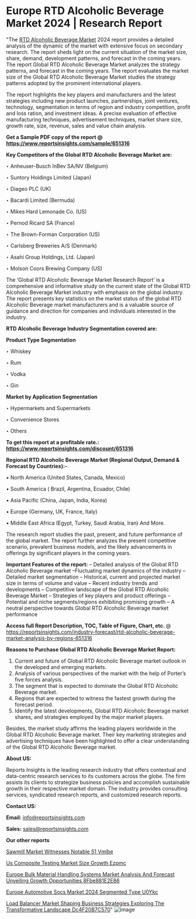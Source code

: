 # Europe RTD Alcoholic Beverage Market 2024 | Research Report

"The <a href=https://www.reportsinsights.com/sample/651316>RTD Alcoholic Beverage Market</a> 2024 report provides a detailed analysis of the dynamic of the market with extensive focus on secondary research. The report sheds light on the current situation of the market size, share, demand, development patterns, and forecast in the coming years. The report Global RTD Alcoholic Beverage Market analyzes the strategy patterns, and forecast in the coming years. The report evaluates the market size of the Global RTD Alcoholic Beverage Market studies the strategy patterns adopted by the prominent international players.

The report highlights the key players and manufacturers and the latest strategies including new product launches, partnerships, joint ventures, technology, segmentation in terms of region and industry competition, profit and loss ration, and investment ideas. A precise evaluation of effective manufacturing techniques, advertisement techniques, market share size, growth rate, size, revenue, sales and value chain analysis.

<strong>Get a Sample PDF copy of the report @ <a href=https://www.reportsinsights.com/sample/651316 style=color:#0000ff;>https://www.reportsinsights.com/sample/651316</a></strong>

<strong>Key Competitors of the Global RTD Alcoholic Beverage Market are:</strong>

‣ Anheuser-Busch InBev SA/NV (Belgium)

‣ Suntory Holdings Limited (Japan)

‣ Diageo PLC (UK)

‣ Bacardi Limited (Bermuda)

‣ Mikes Hard Lemonade Co. (US)

‣ Pernod Ricard SA (France)

‣ The Brown-Forman Corporation (US)

‣ Carlsberg Breweries A/S (Denmark)

‣ Asahi Group Holdings, Ltd. (Japan)

‣ Molson Coors Brewing Company (US)

The ‘Global RTD Alcoholic Beverage Market Research Report’ is a comprehensive and informative study on the current state of the Global RTD Alcoholic Beverage Market industry with emphasis on the global industry. The report presents key statistics on the market status of the global RTD Alcoholic Beverage market manufacturers and is a valuable source of guidance and direction for companies and individuals interested in the industry.

<strong>RTD Alcoholic Beverage Industry Segmentation covered are:</strong>

<strong>Product Type Segmentation</strong>

‣ Whiskey

‣ Rum

‣ Vodka

‣ Gin

<strong>Market by Application Segmentation</strong>

‣ Hypermarkets and Supermarkets

‣ Convenience Stores

‣ Others

<strong>To get this report at a profitable rate.: <a href=https://www.reportsinsights.com/discount/651316 style=color:#0000ff;>https://www.reportsinsights.com/discount/651316</a></strong>

<strong>Regional RTD Alcoholic Beverage Market (Regional Output, Demand &amp; Forecast by Countries):-</strong>

• North America (United States, Canada, Mexico)

• South America ( Brazil, Argentina, Ecuador, Chile)

• Asia Pacific (China, Japan, India, Korea)

• Europe (Germany, UK, France, Italy)

• Middle East Africa (Egypt, Turkey, Saudi Arabia, Iran) And More.

The research report studies the past, present, and future performance of the global market. The report further analyzes the present competitive scenario, prevalent business models, and the likely advancements in offerings by significant players in the coming years.

<strong>Important Features of the report:</strong>
– Detailed analysis of the Global RTD Alcoholic Beverage market
–Fluctuating market dynamics of the industry
–Detailed market segmentation
– Historical, current and projected market size in terms of volume and value
– Recent industry trends and developments
– Competitive landscape of the Global RTD Alcoholic Beverage Market
– Strategies of key players and product offerings
– Potential and niche segments/regions exhibiting promising growth
– A neutral perspective towards Global RTD Alcoholic Beverage market performance

<strong>Access full Report Description, TOC, Table of Figure, Chart, etc. </strong>@   <a href=https://reportsinsights.com/industry-forecast/rtd-alcoholic-beverage-market-analysis-by-regions-651316 style=color:#0000ff;>https://reportsinsights.com/industry-forecast/rtd-alcoholic-beverage-market-analysis-by-regions-651316</a>

<strong>Reasons to Purchase Global RTD Alcoholic Beverage Market Report:</strong>
1. Current and future of Global RTD Alcoholic Beverage market outlook in the developed and emerging markets.
2. Analysis of various perspectives of the market with the help of Porter’s five forces analysis.
3. The segment that is expected to dominate the Global RTD Alcoholic Beverage market.
4. Regions that are expected to witness the fastest growth during the forecast period.
5. Identify the latest developments, Global RTD Alcoholic Beverage market shares, and strategies employed by the major market players.

Besides, the market study affirms the leading players worldwide in the Global RTD Alcoholic Beverage market. Their key marketing strategies and advertising techniques have been highlighted to offer a clear understanding of the Global RTD Alcoholic Beverage market.

<strong><strong>About US</strong>:</strong>

Reports Insights is the leading research industry that offers contextual and data-centric research services to its customers across the globe. The firm assists its clients to strategize business policies and accomplish sustainable growth in their respective market domain. The industry provides consulting services, syndicated research reports, and customized research reports.

<strong>Contact US:</strong>

<p class=><b>Email:</b> <a href=mailto:info@reportsinsights.com>info@reportsinsights.com</a></p>
<p class=><b>Sales:</b> <a href=mailto:sales@reportsinsights.com>sales@reportsinsights.com</a></p>

<strong>Our other reports</strong>

<a href=https://www.linkedin.com/pulse/sawmill-market-witnesses-notable-51-vmlbe/>Sawmill Market Witnesses Notable 51 Vmlbe</a>

<a href=https://www.linkedin.com/pulse/us-composite-testing-market-size-growth-ezpmc/>Us Composite Testing Market Size Growth Ezpmc</a>

<a href=https://medium.com/@patelamau/europe-bulk-material-handling-systems-market-analysis-and-forecast-unveiling-growth-opportunities-8fbe881e2e86>Europe Bulk Material Handling Systems Market Analysis And Forecast Unveiling Growth Opportunities 8Fbe881E2E86</a>

<a href=https://www.linkedin.com/pulse/europe-automotive-socs-market-2024-segmented-type-u0ykc/>Europe Automotive Socs Market 2024 Segmented Type U0Ykc</a>

<a href=https://medium.com/@ruchikakadam73/load-balancer-market-shaping-business-strategies-exploring-the-transformative-landscape-dc4f20b7c570>Load Balancer Market Shaping Business Strategies Exploring The Transformative Landscape Dc4F20B7C570</a>"
![image](https://github.com/Reportsinsights123/RIgrowth/assets/158415881/a2c4bc3e-defa-41d3-8eb5-8ad224b779d7)
